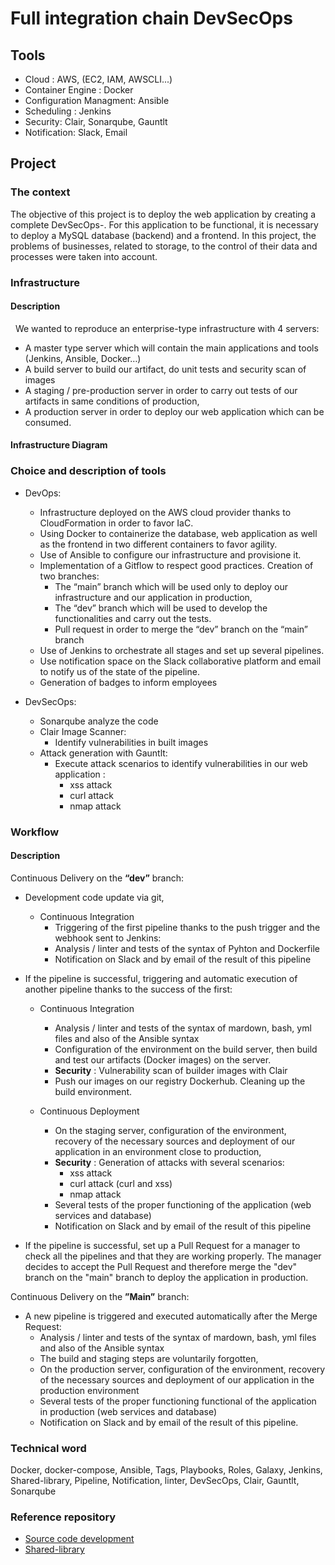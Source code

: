 # Full integration chain DevSecOps
## Tools 

- Cloud : AWS, (EC2, IAM, AWSCLI...)
- Container Engine : Docker
- Configuration Managment: Ansible
- Scheduling : Jenkins
- Security: Clair, Sonarqube, Gauntlt
- Notification: Slack, Email

## Project 

### The context
                
The objective of this project is to deploy the web application by creating a complete DevSecOps-. For this application to be functional, it is necessary to deploy a MySQL database (backend) and a frontend.
In this project, the problems of businesses, related to storage, to the control of their data and processes were taken into account.

### Infrastructure

#### Description
 
We wanted to reproduce an enterprise-type infrastructure with 4 servers:
- A master type server which will contain the main applications and tools (Jenkins, Ansible, Docker…)
- A build server to build our artifact, do unit tests and security scan of images
- A staging / pre-production server in order to carry out tests of our artifacts in same conditions of production,
- A production server in order to deploy our web application which can be consumed.

#### Infrastructure Diagram



### Choice and description of tools

+ DevOps:
  + Infrastructure deployed on the AWS cloud provider thanks to CloudFormation in order to favor IaC.
  + Using Docker to containerize the database, web application as well as the frontend in two different containers to favor agility.
  + Use of Ansible to configure our infrastructure and provisione it.
  + Implementation of a Gitflow to respect good practices. Creation of two branches:
    + The “main” branch which will be used only to deploy our infrastructure and our application in production,
    + The “dev” branch which will be used to develop the functionalities and carry out the tests.
    + Pull request in order to merge the “dev” branch on the “main” branch
  + Use of Jenkins to orchestrate all stages and set up several pipelines.
  + Use notification space on the Slack collaborative platform and email to notify us of the state of the pipeline.
  + Generation of badges to inform employees

+ DevSecOps:
  + Sonarqube analyze the code
  + Clair Image Scanner:
    + Identify vulnerabilities in built images
  + Attack generation with Gauntlt:
    + Execute attack scenarios to identify vulnerabilities in our web application :
      + xss attack
      + curl attack
      + nmap attack

### Workflow

#### Description

Continuous Delivery on the **“dev”** branch:
+ Development code update via git,
  + Continuous Integration
    + Triggering of the first pipeline thanks to the push trigger and the webhook sent to Jenkins:
    + Analysis / linter and tests of the syntax of Pyhton and Dockerfile
    + Notification on Slack and by email of the result of this pipeline

+ If the pipeline is successful, triggering and automatic execution of another pipeline thanks to the success of the first:
  + Continuous Integration
     + Analysis / linter and tests of the syntax of mardown, bash, yml files and also of the Ansible syntax
     + Configuration of the environment on the build server, then build and test our artifacts (Docker images) on the server.
     + **Security** : Vulnerability scan of builder images with Clair
     + Push our images on our  registry Dockerhub. Cleaning up the build environment.
     
  + Continuous Deployment
     + On the staging server, configuration of the environment, recovery of the necessary sources and deployment of our application in an environment close to production,
     + **Security** : Generation of attacks with several scenarios:
       + xss attack
       + curl attack (curl and xss)
       + nmap attack
     + Several tests of the proper functioning of the application (web services and database)
     + Notification on Slack and by email of the result of this pipeline

+ If the pipeline is successful, set up a Pull Request for a manager to check all the pipelines and that they are working properly.
The manager decides to accept the Pull Request and therefore merge the "dev" branch on the "main" branch to deploy the application in production.

Continuous Delivery on the **”Main”** branch:
+ A new pipeline is triggered and executed automatically after the Merge Request:
  + Analysis / linter and tests of the syntax of mardown, bash, yml files and also of the Ansible syntax
  + The build and staging steps are voluntarily forgotten,
  + On the production server, configuration of the environment, recovery of the necessary sources and deployment of our application in the production environment
  + Several tests of the proper functioning functional of the application in production (web services and database)
  + Notification on Slack and by email of the result of this pipeline.


### Technical word

Docker, docker-compose, Ansible, Tags, Playbooks, Roles, Galaxy, Jenkins, Shared-library, Pipeline, Notification, linter, DevSecOps, Clair, Gauntlt, Sonarqube

### Reference repository

+ [Source code development](https://github.com/carollebertille/phonebook-dev "Source code development")
+ [Shared-library](https://github.com/carollebertille/shared-library "Shared-library")
  
